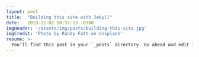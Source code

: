 ```yaml
---
layout: post
title:  "Building this site with Jekyll"
date:   2019-11-02 10:57:13 -0300
imgHeader: '/assets/img/posts/building-this-site.jpg'
imgCredit: 'Photo by Randy Fath on Unsplash'
resume: >-
  You’ll find this post in your `_posts` directory. Go ahead and edit it and re-build the site to see your changes. You can rebuild the site in many different ways, but the most common way is to run `jekyll serve`, which launches a web server and auto-regenerates your site when a file is updated.
---
```

